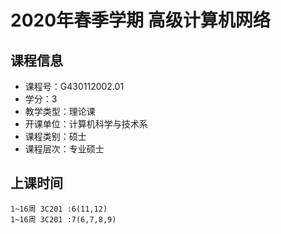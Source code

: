 # 2020年春季学期 高级计算机网络 






## 课程信息

- 课程号：G430112002.01
- 学分：3
- 教学类型：理论课
- 开课单位：计算机科学与技术系
- 课程类别：硕士
- 课程层次：专业硕士

## 上课时间

```
1~16周 3C201 :6(11,12)
1~16周 3C201 :7(6,7,8,9)
```

